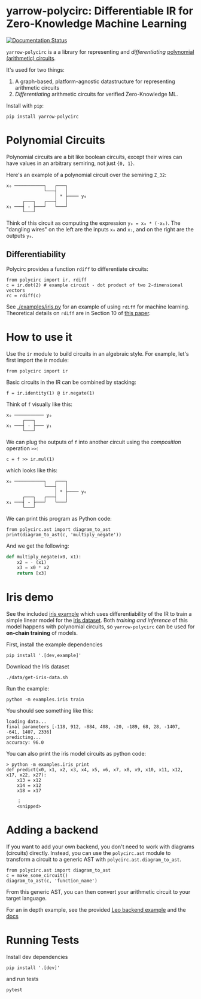 # yarrow-polycirc: Differentiable IR for Zero-Knowledge Machine Learning

[![Documentation Status](https://readthedocs.org/projects/yarrow-polycirc/badge/?version=latest)](https://yarrow-polycirc.readthedocs.io/en/latest/?badge=latest)

`yarrow-polycirc` is a a library for representing and *differentiating*
[polynomial (arithmetic) circuits](https://www.sciencedirect.com/science/article/pii/S2352220823000469).

It's used for two things:

1. A graph-based, platform-agnostic datastructure for representing arithmetic circuits
2. *Differentiating* arithmetic circuits for verified Zero-Knowledge ML.

Install with `pip`:

    pip install yarrow-polycirc

# Polynomial Circuits

Polynomial circuits are a bit like boolean circuits,
except their wires can have values in an arbitrary semiring, not just `{0, 1}`.

Here's an example of a polynomial circuit over the semiring `Z_32`:

    x₀ ───────────┐   ┌───┐
                  └───┤   │
                      │ * ├──── y₀
          ┌───┐   ┌───┤   │
    x₁ ───┤ - ├───┘   └───┘
          └───┘

Think of this circuit as computing the expression `y₀ = x₀ * (-x₁)`.
The "dangling wires" on the left are the inputs `x₀` and `x₁`,
and on the right are the outputs `y₀`.

## Differentiability

Polycirc provides a function `rdiff` to differentiate circuits:

    from polycirc import ir, rdiff
    c = ir.dot(2) # example circuit - dot product of two 2-dimensional vectors
    rc = rdiff(c)

See [./examples/iris.py](./examples/iris.py) for an example of using `rdiff` for
machine learning.
Theoretical details on `rdiff` are in Section 10 of
[this paper](https://arxiv.org/pdf/2305.01041.pdf).

# How to use it

Use the `ir` module to build circuits in an algebraic style.
For example, let's first import the ir module:

    from polycirc import ir

Basic circuits in the IR can be combined by stacking:

    f = ir.identity(1) @ ir.negate(1)
    
Think of `f` visually like this:

    x₀ ─────────── y₀
          ┌───┐   
    x₁ ───┤ - ├─── y₁
          └───┘

We can plug the outputs of `f` into another circuit using the *composition*
operation `>>`:

    c = f >> ir.mul(1)

which looks like this:

    x₀ ───────────┐   ┌───┐
                  └───┤   │
                      │ * ├──── y₀
          ┌───┐   ┌───┤   │
    x₁ ───┤ - ├───┘   └───┘
          └───┘

We can print this program as Python code:

    from polycirc.ast import diagram_to_ast
    print(diagram_to_ast(c, 'multiply_negate'))

And we get the following:

```py
def multiply_negate(x0, x1):
    x2 = - (x1)
    x3 = x0 * x2
    return [x3]
```

# Iris demo

See the included [iris example](./examples/iris.py) which uses differentiability
of the IR to train a simple linear model
for the [iris dataset](https://archive.ics.uci.edu/dataset/53/iris).
Both *training and inference* of this model happens with polynomial circuits, so
`yarrow-polycirc` can be used for **on-chain training** of models.

First, install the example dependencies

    pip install '.[dev,example]'

Download the Iris dataset

    ./data/get-iris-data.sh

Run the example:

    python -m examples.iris train

You should see something like this:

    loading data...
    final parameters [-118, 912, -884, 408, -20, -189, 68, 28, -1407, -641, 1407, 2336]
    predicting...
    accuracy: 96.0

You can also print the iris model circuits as python code:

    > python -m examples.iris print
    def predict(x0, x1, x2, x3, x4, x5, x6, x7, x8, x9, x10, x11, x12, x17, x22, x27):
        x13 = x12
        x14 = x12
        x18 = x17

        ⋮
        <snipped>


# Adding a backend

If you want to add your own backend, you don't need to work with diagrams
(circuits) directly.
Instead, you can use the `polycirc.ast` module to transform a circuit to a
generic AST with `polycirc.ast.diagram_to_ast`.

    from polycirc.ast import diagram_to_ast
    c = make_some_circuit()
    diagram_to_ast(c, 'function_name')

From this generic AST, you can then convert your arithmetic circuit to your
target language.

For an in depth example, see the provided
[Leo backend example](./examples/leo.py)
and the
[docs](https://yarrow-polycirc.readthedocs.io/en/latest/user_guide.html#adding-an-ast-backend)

# Running Tests

Install dev dependencies

    pip install '.[dev]'

and run tests

    pytest
